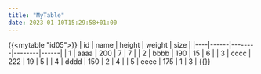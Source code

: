 ```yaml
---
title: "MyTable"
date: 2023-01-10T15:29:58+01:00
---
```


{{<mytable "id05">}}
| id | name | height | weight | size |
|----|------|--------|--------|------|
| 1  | aaaa | 200    | 7      | 7    |
| 2  | bbbb | 190    | 15     | 6    |
| 3  | cccc | 222    | 19     | 5    |
| 4  | dddd | 150    | 2      | 4    |
| 5  | eeee | 175    | 1      | 3    |
    {{</mytable>}}
